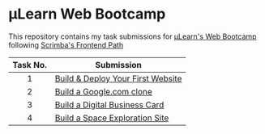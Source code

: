 # µLearn Web Bootcamp

This repository contains my task submissions for [µLearn's Web Bootcamp](https://learn.mulearn.org/bootcamps/ig/web) following [Scrimba's Frontend Path](https://scrimba.com/learn/frontend)

| Task No. | Submission |
|:-:|-|
| 1 | [Build & Deploy Your First Website](https://main--stellar-tapioca-9dc634.netlify.app/personal-site/) |
| 2 | [Build a Google.com clone](https://main--stellar-tapioca-9dc634.netlify.app/google-clone/) |
| 3 | [Build a Digital Business Card](https://main--stellar-tapioca-9dc634.netlify.app/business-card/) |
| 4 | [Build a Space Exploration Site](https://main--stellar-tapioca-9dc634.netlify.app/space-exploration/) |
